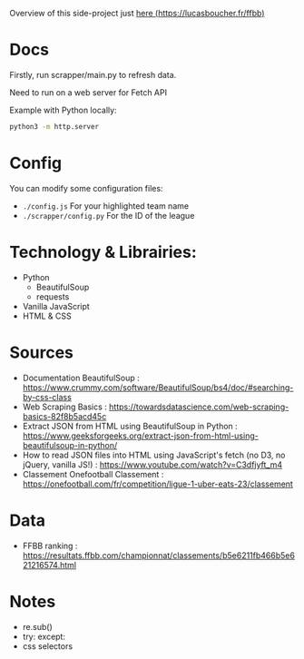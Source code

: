 Overview of this side-project just [here (https://lucasboucher.fr/ffbb)](https://lucasboucher.fr/ffbb/)


# Docs
Firstly, run scrapper/main.py to refresh data.

Need to run on a web server for Fetch API

Example with Python locally:
```bash
python3 -m http.server
```

# Config
You can modify some configuration files:
- `./config.js` For your highlighted team name
- `./scrapper/config.py` For the ID of the league

# Technology & Librairies:
- Python
    - BeautifulSoup
    - requests
- Vanilla JavaScript 
- HTML & CSS

# Sources
- Documentation BeautifulSoup : https://www.crummy.com/software/BeautifulSoup/bs4/doc/#searching-by-css-class
- Web Scraping Basics : https://towardsdatascience.com/web-scraping-basics-82f8b5acd45c 
- Extract JSON from HTML using BeautifulSoup in Python : https://www.geeksforgeeks.org/extract-json-from-html-using-beautifulsoup-in-python/
- How to read JSON files into HTML using JavaScript's fetch (no D3, no jQuery, vanilla JS!) : https://www.youtube.com/watch?v=C3dfjyft_m4 
- Classement Onefootball Classement : https://onefootball.com/fr/competition/ligue-1-uber-eats-23/classement

# Data
- FFBB ranking : https://resultats.ffbb.com/championnat/classements/b5e6211fb466b5e621216574.html

# Notes
- re.sub()
- try: except:
- css selectors